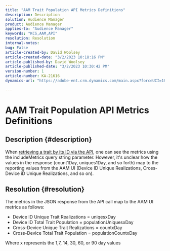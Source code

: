 ```yaml
---
title: "AAM Trait Population API Metrics Definitions"
description: Description
solution: Audience Manager
product: Audience Manager
applies-to: "Audience Manager"
keywords: "KCS,AAM,API"
resolution: Resolution
internal-notes: 
bug: False
article-created-by: David Woolsey
article-created-date: "3/2/2023 10:18:16 PM"
article-published-by: David Woolsey
article-published-date: "3/2/2023 10:30:42 PM"
version-number: 1
article-number: KA-21616
dynamics-url: "https://adobe-ent.crm.dynamics.com/main.aspx?forceUCI=1&pagetype=entityrecord&etn=knowledgearticle&id=85960b1a-48b9-ed11-83fe-6045bd006d92"

---
```

# AAM Trait Population API Metrics Definitions

## Description {#description}

When [retrieving a trait by its ID via the API](https://bank.demdex.com/portal/swagger/index.html#/Traits%20API/get_traits__sid_), one can see the metrics using the includeMetrics query string parameter. However, it's unclear how the values in the response (count1Day, uniques1Day, and so forth) map to the reporting values from the AAM UI (Device ID Unique Realizations, Cross-Device iD Unique Realizations, and so on). 

## Resolution {#resolution}


The metrics in the JSON response from the API call map to the AAM UI metrics as follows:

- Device ID Unique Trait Realizations = uniqesxDay
- Device ID Total Trait Population = populationUniquesxDay
- Cross-Device Unique Trait Realizations = countxDay
- Cross-Device Total Trait Population = populationCountxDay


Where x represents the 1,7, 14, 30, 60, or 90 day values
